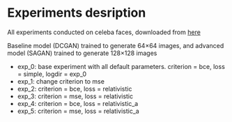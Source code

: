 # Experiments desription

All experiments conducted on celeba faces, downloaded from 
[here](https://drive.google.com/drive/folders/0B7EVK8r0v71pTUZsaXdaSnZBZzg)

Baseline model (DCGAN) trained to generate 64×64 images, 
and advanced model (SAGAN) trained to generate 128×128 images

- exp_0: base experiment with all default parameters. 
criterion = bce, loss = simple, logdir = exp_0
- exp_1: change criterion to mse
- exp_2: criterion = bce, loss = relativistic
- exp_3: criterion = mse, loss = relativistic
- exp_4: criterion = bce, loss = relativistic_a
- exp_5: criterion = mse, loss = relativistic_a